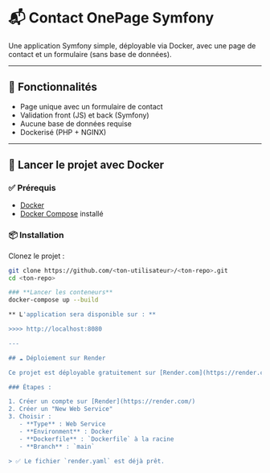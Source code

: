 # 📬 Contact OnePage Symfony

Une application Symfony simple, déployable via Docker, avec une page de contact et un formulaire (sans base de données).

---

## 🚀 Fonctionnalités

- Page unique avec un formulaire de contact
- Validation front (JS) et back (Symfony)
- Aucune base de données requise
- Dockerisé (PHP + NGINX)

---

## 🐳 Lancer le projet avec Docker

### ✅ Prérequis

- [Docker](https://www.docker.com/)
- [Docker Compose](https://docs.docker.com/compose/) installé

### 📦 Installation

Clonez le projet :

```bash
git clone https://github.com/<ton-utilisateur>/<ton-repo>.git
cd <ton-repo>

### **Lancer les conteneurs**
docker-compose up --build

** L'application sera disponible sur : **

>>>> http://localhost:8080

---

## ☁️ Déploiement sur Render

Ce projet est déployable gratuitement sur [Render.com](https://render.com/).

### Étapes :

1. Créer un compte sur [Render](https://render.com/)
2. Créer un "New Web Service"
3. Choisir :
   - **Type** : Web Service
   - **Environment** : Docker
   - **Dockerfile** : `Dockerfile` à la racine
   - **Branch** : `main`

> ✅ Le fichier `render.yaml` est déjà prêt.


